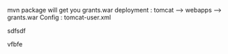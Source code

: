 mvn package will get you grants.war
deployment : 
tomcat --> webapps --> grants.war
Config : tomcat-user.xml

sdfsdf


vfbfe
